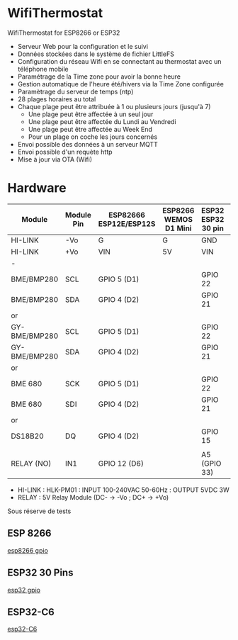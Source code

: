 # WifiThermostat
WifiThermostat for ESP8266 or ESP32
- Serveur Web pour la configuration et le suivi
- Données stockées dans le système de fichier LittleFS 
- Configuration du réseau Wifi en se connectant au thermostat avec un téléphone mobile
- Paramétrage de la Time zone pour avoir la bonne heure
- Gestion automatique de l'heure été/hivers via la Time Zone configurée
- Paramètrage du serveur de temps (ntp)
- 28 plages horaires au total
- Chaque plage peut être attribuée à 1 ou plusieurs jours (jusqu'à 7)
  - Une plage peut être affectée à un seul jour
  - Une plage peut être affectée du Lundi au Vendredi
  - Une plage peut être affectée au Week End
  - Pour un plage on coche les jours concernés
- Envoi possible des données à un serveur MQTT
- Envoi possible d'un requète http
- Mise à jour via OTA (Wifi) 

# Hardware

|    Module     | Module Pin |  ESP82666 <br> ESP12E/ESP12S | ESP8266 <br> WEMOS D1 Mini| ESP32 <br> ESP32 30 pin |  ESP32 <br> ESP32-C6 Mini |
|---------------|------------|--------------|---------------|---------------|---------------|
| HI-LINK       | -Vo        | G            |  G            | GND           |  GND          |
| HI-LINK       | +Vo        | VIN          |  5V           | VIN           |  +5V          |
|       -       |            |              |               |               |               |
| BME/BMP280    | SCL        | GPIO 5 (D1)  |               | GPIO 22       | GPIO 23 (D5)  |
| BME/BMP280    | SDA        | GPIO 4 (D2)  |               | GPIO 21       | GPIO 22 (D4)  |
|      or       |            |              |               |               |               |
| GY-BME/BMP280 | SCL        | GPIO 5 (D1)  |               | GPIO 22       | GPIO 23 (D5)  |
| GY-BME/BMP280 | SDA        | GPIO 4 (D2)  |               | GPIO 21       | GPIO 22 (D4)  |
|      or       |            |              |               |               |               |
| BME 680       | SCK        | GPIO 5 (D1)  |               | GPIO 22       | GPIO 23 (D5)  |
| BME 680       | SDI        | GPIO 4 (D2)  |               | GPIO 21       | GPIO 22 (D4)  |
|      or       |            |              |               |               |               |
| DS18B20       |  DQ        | GPIO 4 (D2)  |               | GPIO 15       | D10           |
|               |            |              |               |               |               |
| RELAY (NO)    |  IN1       | GPIO 12 (D6) |               | A5 (GPIO 33)  | idem ?        |

- HI-LINK : HLK-PM01 : INPUT 100-240VAC 50-60Hz : OUTPUT 5VDC 3W
- RELAY   : 5V Relay Module (DC- -> -Vo ; DC+ -> +Vo)
  
Sous réserve de tests

## ESP 8266

[esp8266 gpio](docs/esp12e-gpio.png)

## ESP32 30 Pins

[esp32 gpio](docs/ESP32-dev-kit-30pins-pinout.png)

## ESP32-C6 

[esp32-C6](docs/ESP-C6-Mini.png)

